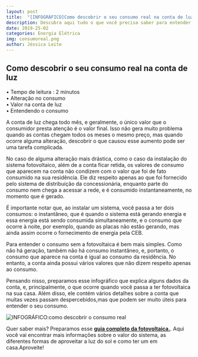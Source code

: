```yaml
---
layout: post
title:  "[INFOGRÁFICO]Como descobrir o seu consumo real na conta de luz"
description: Descubra aqui tudo o que você precisa saber para entender o seu consumo de energia
date: 2019-25-02
categories: Energia Elétrica
img: consumoreal.png
author: Jéssica Leite
---
```



<h2>Como descobrir o seu consumo real na conta de luz</h2>
  
•	Tempo de leitura : 2 minutos  
•	Alteração no consumo      
•	Valor na conta de luz   
•	Entendendo o consumo   

A conta de luz chega todo mês, e geralmente, o único valor que o consumidor presta atenção é o valor final. Isso não gera muito problema quando as contas chegam todos os meses o mesmo preço, mas quando ocorre alguma alteração, descobrir o que causou esse aumento pode ser uma tarefa complicada. 

No caso de alguma alteração mais drástica, como o caso da instalação do sistema fotovoltaico, além de a conta ficar retida, os valores de consumo que aparecem na conta não condizem com o valor que foi de fato consumido na sua residência. Ele diz respeito apenas ao que foi fornecido pelo sistema de distribuição da concessionária, enquanto parte do consumo nem chega a acessar a rede, e é consumido instantaneamente, no momento que é gerado.  

É importante notar que, ao instalar um sistema, você passa a ter dois consumos: o instantâneo, que é quando o sistema está gerando energia e essa energia está sendo consumida simultaneamente, e o consumo que ocorre à noite, por exemplo, quando as placas não estão gerando, mas ainda assim ocorre o fornecimento de energia pela CEB.

Para entender o consumo sem a fotovoltaica é bem mais simples. Como não há geração, também não há consumo instantâneo, e, portanto, o consumo que aparece na conta é igual ao consumo da residência. No entanto, a conta ainda possui vários valores que não dizem respeito apenas ao consumo. 

Pensando nisso, preparamos esse infográfico que explica alguns dados da conta, e, principalmente, o que ocorre quando você passa a ter fotovoltaica na sua casa. Além disso, ele contém vários detalhes sobre a conta que muitas vezes passam despercebidos,mas que podem ser muito úteis para entender o seu consumo.


![INFOGRÁFICO:como descobrir o consumo real](https://d335luupugsy2.cloudfront.net/cms/files/68769/1551104385Infografico-_Atila_1.png)


Quer saber mais? Preparamos esse **[guia completo da fotovoltaica.](https://conteudo.primariaenergia.com/e-book-guia-da-fotovoltaica)**. Aqui você vai encontrar mais informações sobre o valor do sistema, as diferentes formas de aproveitar a luz do sol e como ter um em casa.Aproveite!


<script type="text/javascript" src="https://d335luupugsy2.cloudfront.net/js/rdstation-forms/stable/rdstation-forms.min.js"></script> <script type="text/javascript"> new RDStationForms('fotovoltaica-9597695d2315975f3c68-html', 'UA-113322286-1').createForm(); </script>
